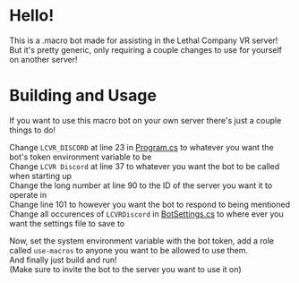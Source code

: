 # Hello!
This is a .macro bot made for assisting in the Lethal Company VR server! But it's pretty generic, only requiring a couple changes to use for yourself on another server!

# Building and Usage
If you want to use this macro bot on your own server there's just a couple things to do!

Change `LCVR_DISCORD` at line 23 in [Program.cs](LCVRBot/Program.cs) to whatever you want the bot's token environment variable to be\
Change `LCVR Discord` at line 37 to whatever you want the bot to be called when starting up\
Change the long number at line 90 to the ID of the server you want it to operate in\
Change line 101 to however you want the bot to respond to being mentioned
Change all occurences of `LCVRDiscord` in [BotSettings.cs](LCVRBot/Commands/BotSettings.cs) to where ever you want the settings file to save to

Now, set the system environment variable with the bot token, add a role called `use-macros` to anyone you want to be allowed to use them.\
And finally just build and run!\
(Make sure to invite the bot to the server you want to use it on)
